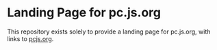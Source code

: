 # Landing Page for pc.js.org

This repository exists solely to provide a landing page for pc.js.org, with links to [pcjs.org](https://www.pcjs.org).